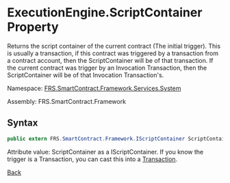 # ExecutionEngine.ScriptContainer Property

Returns the script container of the current contract (The initial trigger). This is usually a transaction, if this contract was triggered by a transaction from a contract account, then the ScriptContainer will be of that transaction. If the current contract was trigger by an Invocation Transaction, then the ScriptContainer will be of that Invocation Transaction's.

Namespace: [FRS.SmartContract.Framework.Services.System](../../System.md)

Assembly: FRS.SmartContract.Framework

## Syntax

```c#
public extern FRS.SmartContract.Framework.IScriptContainer ScriptContainer {get;}
```

Attribute value: ScriptContainer as a IScriptContainer. If you know the trigger is a Transaction, you can cast this into a [Transaction](../../FRS/Transaction.md).



[Back](../ExecutionEngine.md)
